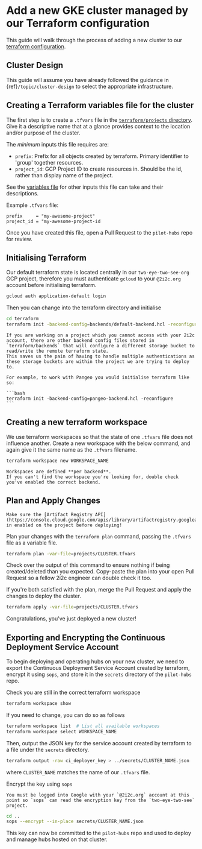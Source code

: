 # Add a new GKE cluster managed by our Terraform configuration

This guide will walk through the process of adding a new cluster to our [terraform configuration](https://github.com/2i2c-org/pilot-hubs/tree/master/terraform).

## Cluster Design

This guide will assume you have already followed the guidance in {ref}`/topic/cluster-design` to select the appropriate infrastructure.

## Creating a Terraform variables file for the cluster

The first step is to create a `.tfvars` file in the [`terraform/projects` directory](https://github.com/2i2c-org/pilot-hubs/tree/master/terraform/projects).
Give it a descriptive name that at a glance provides context to the location and/or purpose of the cluster.

The _minimum_ inputs this file requires are:

- `prefix`: Prefix for all objects created by terraform.
  Primary identifier to 'group' together resources.
- `project_id`: GCP Project ID to create resources in.
  Should be the id, rather than display name of the project.

See the [variables file](https://github.com/2i2c-org/pilot-hubs/blob/master/terraform/variables.tf) for other inputs this file can take and their descriptions.

Example `.tfvars` file:

```
prefix     = "my-awesome-project"
project_id = "my-awesome-project-id
```

Once you have created this file, open a Pull Request to the `pilot-hubs` repo for review.

## Initialising Terraform

Our default terraform state is located centrally in our `two-eye-two-see-org` GCP project, therefore you must authenticate `gcloud` to your `@2i2c.org` account before initialising terraform.

```bash
gcloud auth application-default login
```

Then you can change into the terraform directory and initialise

```bash
cd terraform
terraform init -backend-config=backends/default-backend.hcl -reconfigure
```

````{note}
If you are working on a project which you cannot access with your 2i2c account, there are other backend config files stored in `terraform/backends` that will configure a different storage bucket to read/write the remote terraform state.
This saves us the pain of having to handle multiple authentications as these storage buckets are within the project we are trying to deploy to.

For example, to work with Pangeo you would initialise terraform like so:

```bash
terraform init -backend-config=pangeo-backend.hcl -reconfigure
```
````

## Creating a new terraform workspace

We use terraform workspaces so that the state of one `.tfvars` file does not influence another.
Create a new workspace with the below command, and again give it the same name as the `.tfvars` filename.

```bash
terraform workspace new WORKSPACE_NAME
```

```{note}
Workspaces are defined **per backend**.
If you can't find the workspace you're looking for, double check you've enabled the correct backend.
```

## Plan and Apply Changes

```{note}
Make sure the [Artifact Registry API](https://console.cloud.google.com/apis/library/artifactregistry.googleapis.com) in enabled on the project before deploying!
```

Plan your changes with the `terraform plan` command, passing the `.tfvars` file as a variable file.

```bash
terraform plan -var-file=projects/CLUSTER.tfvars
```

Check over the output of this command to ensure nothing if being created/deleted than you expected.
Copy-paste the plan into your open Pull Request so a fellow 2i2c engineer can double check it too.

If you're both satisfied with the plan, merge the Pull Request and apply the changes to deploy the cluster.

```bash
terraform apply -var-file=projects/CLUSTER.tfvars
```

Congratulations, you've just deployed a new cluster!

## Exporting and Encrypting the Continuous Deployment Service Account

To begin deploying and operating hubs on your new cluster, we need to export the Continuous Deployment Service Account created by terraform, encrypt it using `sops`, and store it in the `secrets` directory of the `pilot-hubs` repo.

Check you are still in the correct terraform workspace

```bash
terraform workspace show
```

If you need to change, you can do so as follows

```bash
terraform workspace list  # List all available workspaces
terraform workspace select WORKSPACE_NAME
```

Then, output the JSON key for the service account created by terraform to a file under the `secrets` directory.

```bash
terraform output -raw ci_deployer_key > ../secrets/CLUSTER_NAME.json
```

where `CLUSTER_NAME` matches the name of our `.tfvars` file.

Encrypt the key using `sops`

```{note}
You must be logged into Google with your `@2i2c.org` account at this point so `sops` can read the encryption key from the `two-eye-two-see` project.
```

```bash
cd ..
sops --encrypt --in-place secrets/CLUSTER_NAME.json
```

This key can now be committed to the `pilot-hubs` repo and used to deploy and manage hubs hosted on that cluster.
